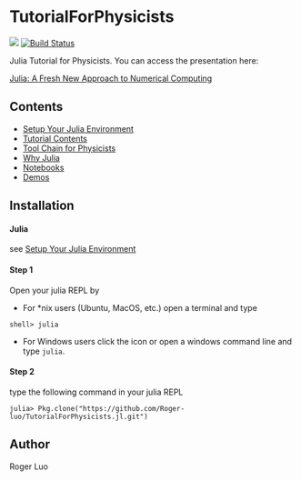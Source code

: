 # TutorialForPhysicists

[![][docs-latest-img]][docs-latest-url]
[![Build Status][travis-master-img]][travis-master-url]

<!-- [![Code Coverage][coveralls-master-img]][coveralls-master-url]
[![codecov.io][codcov-master-img]][codcov-master-url] -->


Julia Tutorial for Physicists. You can access the presentation here:

[Julia: A Fresh New Approach to Numerical Computing](http://104.224.129.42/slides/the-julia-language/)

## Contents

- [Setup Your Julia Environment](/docs/src/install.md)
- [Tutorial Contents](/docs/src/demo/README.md)
- [Tool Chain for Physicists](/docs/src/toolchain.md)
- [Why Julia](/docs/src/before/why.md)
- [Notebooks](/notebooks/README.md)
- [Demos](/src/README.md)

## Installation

#### Julia

see [Setup Your Julia Environment](/docs/src/install.md)

#### Step 1
Open your julia REPL by

- For *nix users (Ubuntu, MacOS, etc.) open a terminal and type

```shell
shell> julia
```

- For Windows users click the icon or open a windows command line and type `julia`.

#### Step 2

type the following command in your julia REPL

```julia-repl
julia> Pkg.clone("https://github.com/Roger-luo/TutorialForPhysicists.jl.git")
```

## Author

Roger Luo

[docs-latest-img]: https://img.shields.io/badge/docs-latest-blue.svg
[docs-latest-url]: http://rogerluo.me/TutorialForPhysicists.jl/latest

[docs-stable-img]: https://img.shields.io/badge/docs-stable-blue.svg
[docs-stable-url]: http://rogerluo.me/TutorialForPhysicists.jl/stable

[travis-master-img]:https://travis-ci.org/Roger-luo/TutorialForPhysicists.jl.svg?branch=master
[travis-master-url]:https://travis-ci.org/Roger-luo/TutorialForPhysicists.jl

[coveralls-master-img]:https://coveralls.io/repos/Roger-luo/TutorialForPhysicists.jl/badge.svg?branch=master&service=github
[coveralls-master-url]:https://coveralls.io/github/Roger-luo/TutorialForPhysicists.jl?branch=master

[codcov-master-img]:http://codecov.io/github/Roger-luo/TutorialForPhysicists.jl/coverage.svg?branch=master
[codcov-master-url]:http://codecov.io/github/Roger-luo/TutorialForPhysicists.jl?branch=master